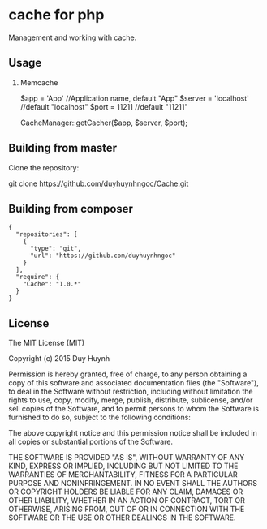 # cache for php
Management and working with cache.

Usage
-----
1. Memcache

    $app      = 'App'           //Application name, default "App"
    $server   = 'localhost'     //default "localhost"
    $port     = 11211           //default "11211"

    CacheManager::getCacher($app, $server, $port);

Building from master
--------------------

Clone the repository:

git clone https://github.com/duyhuynhngoc/Cache.git

Building from composer
----------------------
    {
      "repositories": [
        {
          "type": "git",
          "url": "https://github.com/duyhuynhngoc"
        }
      ],
      "require": {
        "Cache": "1.0.*"
      }
    }

License
-------

The MIT License (MIT)

Copyright (c) 2015 Duy Huynh

Permission is hereby granted, free of charge, to any person obtaining a copy
of this software and associated documentation files (the "Software"), to deal
in the Software without restriction, including without limitation the rights
to use, copy, modify, merge, publish, distribute, sublicense, and/or sell
copies of the Software, and to permit persons to whom the Software is
furnished to do so, subject to the following conditions:

The above copyright notice and this permission notice shall be included in all
copies or substantial portions of the Software.

THE SOFTWARE IS PROVIDED "AS IS", WITHOUT WARRANTY OF ANY KIND, EXPRESS OR
IMPLIED, INCLUDING BUT NOT LIMITED TO THE WARRANTIES OF MERCHANTABILITY,
FITNESS FOR A PARTICULAR PURPOSE AND NONINFRINGEMENT. IN NO EVENT SHALL THE
AUTHORS OR COPYRIGHT HOLDERS BE LIABLE FOR ANY CLAIM, DAMAGES OR OTHER
LIABILITY, WHETHER IN AN ACTION OF CONTRACT, TORT OR OTHERWISE, ARISING FROM,
OUT OF OR IN CONNECTION WITH THE SOFTWARE OR THE USE OR OTHER DEALINGS IN THE
SOFTWARE.
